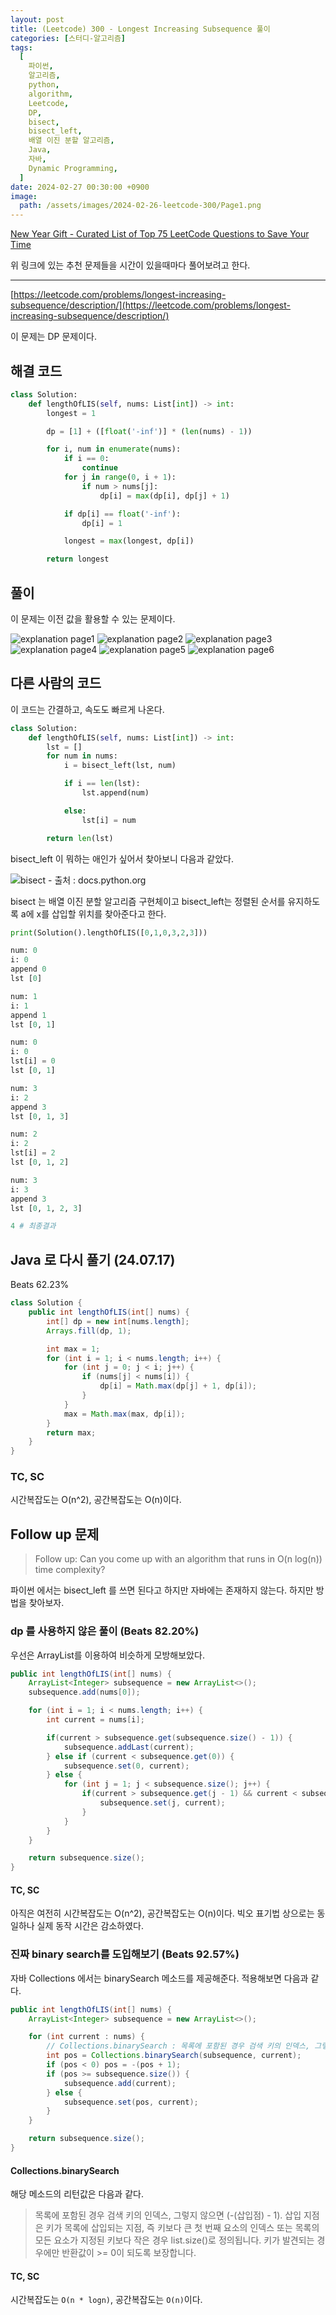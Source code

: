 ```yaml
---
layout: post
title: (Leetcode) 300 - Longest Increasing Subsequence 풀이
categories: [스터디-알고리즘]
tags:
  [
    파이썬,
    알고리즘,
    python,
    algorithm,
    Leetcode,
    DP,
    bisect,
    bisect_left,
    배열 이진 분할 알고리즘,
    Java,
    자바,
    Dynamic Programming,
  ]
date: 2024-02-27 00:30:00 +0900
image:
  path: /assets/images/2024-02-26-leetcode-300/Page1.png
---
```


[New Year Gift - Curated List of Top 75 LeetCode Questions to Save Your Time](https://www.teamblind.com/post/New-Year-Gift---Curated-List-of-Top-75-LeetCode-Questions-to-Save-Your-Time-OaM1orEU)

위 링크에 있는 추천 문제들을 시간이 있을때마다 풀어보려고 한다.

---

[https://leetcode.com/problems/longest-increasing-subsequence/description/](https://leetcode.com/problems/longest-increasing-subsequence/description/)

이 문제는 DP 문제이다.

## 해결 코드

```python
class Solution:
    def lengthOfLIS(self, nums: List[int]) -> int:
        longest = 1

        dp = [1] + ([float('-inf')] * (len(nums) - 1))

        for i, num in enumerate(nums):
            if i == 0:
                continue
            for j in range(0, i + 1):
                if num > nums[j]:
                    dp[i] = max(dp[i], dp[j] + 1)

            if dp[i] == float('-inf'):
                dp[i] = 1

            longest = max(longest, dp[i])

        return longest
```

## 풀이

이 문제는 이전 값을 활용할 수 있는 문제이다.

![explanation page1](/assets/images/2024-02-26-leetcode-300/Page1.png)
![explanation page2](/assets/images/2024-02-26-leetcode-300/Page2.png)
![explanation page3](/assets/images/2024-02-26-leetcode-300/Page3.png)
![explanation page4](/assets/images/2024-02-26-leetcode-300/Page4.png)
![explanation page5](/assets/images/2024-02-26-leetcode-300/Page5.png)
![explanation page6](/assets/images/2024-02-26-leetcode-300/Page6.png)

## 다른 사람의 코드

이 코드는 간결하고, 속도도 빠르게 나온다.

```python
class Solution:
    def lengthOfLIS(self, nums: List[int]) -> int:
        lst = []
        for num in nums:
            i = bisect_left(lst, num)

            if i == len(lst):
                lst.append(num)

            else:
                lst[i] = num

        return len(lst)
```

bisect_left 이 뭐하는 애인가 싶어서 찾아보니 다음과 같았다.

![bisect - 출처 : docs.python.org](/assets/images/2024-02-26-leetcode-300/bisect.png)

bisect 는 배열 이진 분할 알고리즘 구현체이고
bisect_left는 정렬된 순서를 유지하도록 a에 x를 삽입할 위치를 찾아준다고 한다.

```python
print(Solution().lengthOfLIS([0,1,0,3,2,3]))
```

```python
num: 0
i: 0
append 0
lst [0]

num: 1
i: 1
append 1
lst [0, 1]

num: 0
i: 0
lst[i] = 0
lst [0, 1]

num: 3
i: 2
append 3
lst [0, 1, 3]

num: 2
i: 2
lst[i] = 2
lst [0, 1, 2]

num: 3
i: 3
append 3
lst [0, 1, 2, 3]

4 # 최종결과
```

## Java 로 다시 풀기 (24.07.17)

Beats 62.23%

```java
class Solution {
    public int lengthOfLIS(int[] nums) {
        int[] dp = new int[nums.length];
        Arrays.fill(dp, 1);

        int max = 1;
        for (int i = 1; i < nums.length; i++) {
            for (int j = 0; j < i; j++) {
                if (nums[j] < nums[i]) {
                    dp[i] = Math.max(dp[j] + 1, dp[i]);
                }
            }
            max = Math.max(max, dp[i]);
        }
        return max;
    }
}
```

### TC, SC

시간복잡도는 O(n^2), 공간복잡도는 O(n)이다.

## Follow up 문제

> Follow up: Can you come up with an algorithm that runs in O(n log(n)) time complexity?

파이썬 에서는 bisect_left 를 쓰면 된다고 하지만 자바에는 존재하지 않는다. 하지만 방법을 찾아보자.

### dp 를 사용하지 않은 풀이 (Beats 82.20%)

우선은 ArrayList를 이용하여 비슷하게 모방해보았다.

```java
public int lengthOfLIS(int[] nums) {
    ArrayList<Integer> subsequence = new ArrayList<>();
    subsequence.add(nums[0]);

    for (int i = 1; i < nums.length; i++) {
        int current = nums[i];

        if(current > subsequence.get(subsequence.size() - 1)) {
            subsequence.addLast(current);
        } else if (current < subsequence.get(0)) {
            subsequence.set(0, current);
        } else {
            for (int j = 1; j < subsequence.size(); j++) {
                if(current > subsequence.get(j - 1) && current < subsequence.get(j)) {
                    subsequence.set(j, current);
                }
            }
        }
    }

    return subsequence.size();
}
```

#### TC, SC

아직은 여전히 시간복잡도는 O(n^2), 공간복잡도는 O(n)이다.
빅오 표기법 상으로는 동일하나 실제 동작 시간은 감소하였다.

### 진짜 binary search를 도입해보기 (Beats 92.57%)

자바 Collections 에서는 binarySearch 메소드를 제공해준다.
적용해보면 다음과 같다.

```java
public int lengthOfLIS(int[] nums) {
    ArrayList<Integer> subsequence = new ArrayList<>();

    for (int current : nums) {
        // Collections.binarySearch : 목록에 포함된 경우 검색 키의 인덱스, 그렇지 않으면 (-(삽입점) - 1) 을 반환함.
        int pos = Collections.binarySearch(subsequence, current);
        if (pos < 0) pos = -(pos + 1);
        if (pos >= subsequence.size()) {
            subsequence.add(current);
        } else {
            subsequence.set(pos, current);
        }
    }

    return subsequence.size();
}
```

#### Collections.binarySearch

해당 메소드의 리턴값은 다음과 같다.

> 목록에 포함된 경우 검색 키의 인덱스, 그렇지 않으면 (-(삽입점) - 1).
> 삽입 지점은 키가 목록에 삽입되는 지점, 즉 키보다 큰 첫 번째 요소의 인덱스 또는 목록의 모든 요소가 지정된 키보다 작은 경우 list.size()로 정의됩니다.
> 키가 발견되는 경우에만 반환값이 >= 0이 되도록 보장합니다.

#### TC, SC

시간복잡도는 `O(n * logn)`, 공간복잡도는 `O(n)`이다.

